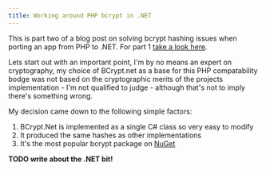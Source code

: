 ```yaml
---
title: Working around PHP bcrypt in .NET
---
```


This is part two of a blog post on solving bcrypt hashing issues when porting an app from PHP to .NET. For part 1 [take a look here](/blog/2015/the-quirks-of-php-bcrypt/).

Lets start out with an important point, I'm by no means an expert on cryptography, my choice of BCrypt.net as a base for this PHP compatability bodge was not based on the cryptographic merits of the projects implementation - I'm not qualified to judge - although that's not to imply there's something wrong. 

My decision came down to the following simple factors:

1. BCrypt.Net is implemented as a single C# class so very easy to modify
2. It produced the same hashes as other implementations 
3. It's the most popular bcrypt package on [NuGet](http://www.nuget.org/)

**TODO write about the .NET bit!**
